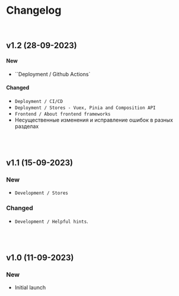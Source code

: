 # Changelog

<br />

## v1.2 (28-09-2023)

#### New

- ``Deployment / Github Actions`

#### Changed

- `Deployment / CI/CD`
- `Deployment / Stores - Vuex, Pinia and Composition API`
- `Frontend / About frontend frameworks`
- Несущественные изменения и исправление ошибок в разных разделах

<!-- --- -->

<br />
<br />

## v1.1 (15-09-2023)

### New

- `Development / Stores`

### Changed

- `Development / Helpful hints`.

<!-- --- -->

<br />
<br />

## v1.0 (11-09-2023)

### New

- Initial launch
